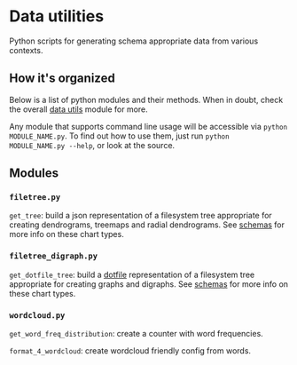 # Data utilities

Python scripts for generating schema appropriate data from various contexts.

## How it's organized

Below is a list of python modules and their methods. When in doubt, check the overall [data utils](../flask_jsondash/data_utils/) module for more.

Any module that supports command line usage will be accessible via `python MODULE_NAME.py`. To find out how to use them, just run `python MODULE_NAME.py --help`, or look at the source.

## Modules

### `filetree.py`

`get_tree`: build a json representation of a filesystem tree appropriate for creating dendrograms, treemaps and radial dendrograms. See [schemas](schemas.md#d3) for more info on these chart types.

### `filetree_digraph.py`

`get_dotfile_tree`: build a [dotfile](http://www.graphviz.org/doc/info/lang.html) representation of a filesystem tree appropriate for creating graphs and digraphs. See [schemas](schemas.md#graph) for more info on these chart types.

### `wordcloud.py`

`get_word_freq_distribution`: create a counter with word frequencies.

`format_4_wordcloud`: create wordcloud friendly config from words.
